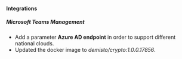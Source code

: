 
#### Integrations
##### Microsoft Teams Management
- Add a parameter **Azure AD endpoint** in order to support different national clouds.
- Updated the docker image to *demisto/crypto:1.0.0.17856*.